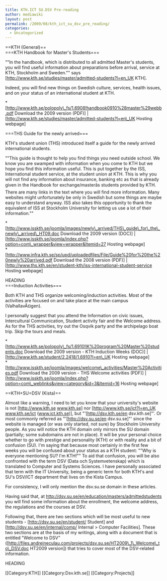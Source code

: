 ```yaml
---
title: KTH.ICT SU.DSV Pre-reading
author: mediawiki
layout: post
permalink: /2009/08/kth_ict_su_dsv_pre_reading/
categories:
  - Uncategorized
---
```

==KTH (General)==  
===KTH Handbook for Master's Students===

""In the handbook, which is distributed to all admitted Master's students, you will find useful information about preparations before arrival, service at KTH, Stockholm and Sweden."" says [http://www.kth.se/studies/master/admitted-students?l=en_UK KTH].

Indeed, you will find new things on Swedish culture, services, health issues, and on your status of an international student at KTH.

*[http://www.kth.se/polopoly\_fs/1.6908!handbook0910%28master%29webb.pdf Download the 2009 version (PDF)] | [http://www.kth.se/studies/master/admitted-students?l=en\_UK Hosting webpage]

===THS Guide for the newly arrived===

KTH's student union (THS) introduced itself a guide for the newly arrived international students.

""This guide is thought to help you find things you need outside school. We know you are swamped with information when you come to KTH but we hope you find this information useful. This is put together by the ISS, International student service, at the student union at KTH. This is why you will not find any information about insurance, banking etc as that is already given in the Handbook for exchange/masterâs students provided by KTH. There are many links in the text where you will find more information. Many websites might unfortunately be only in Swedish but some things are maybe easy to understand anyway. ISS also takes this opportunity to thank the equivalent of ISS at Stockholm University for letting us use a lot of their information.""

*[http://www.isskth.se/joomla/images/newly\_arrived/THS\_guide\_for\_the\_newly\_arrived\_HT09.doc Download the 2009 version (DOC)] | [http://www.isskth.se/joomla/index.php?option=com\_wrapper&view=wrapper&Itemid=27 Hosting webpage]  
*[http://www.infra.kth.se/sp/upd/uploadedfiles/File/Guide%20for%20the%20newly%20arrived.pdf Download the 2008 version (PDF)] | [http://www.ths.kth.se/en/student-kth/iss-international-student-service Hosting webpage]

<google>HEADING</google>  
===Induction Activities===

Both KTH and THS organize welcoming/induction activities. Most of the activities are focused on and take place at the main campus (ValhallavÃ¤gen).

I personally suggest that you attend the Information on civic issues, Intercultural Communication, Student activity fair and the Welcome address. As for the THS activities, try out the Osqvik party and the archipelago boat trip. Skip the tours and meals.

*[http://www.kth.se/polopoly\_fs/1.6910!IK%20program%20Master%20students.doc Download the 2009 version - KTH Induction Weeks (DOC)] | [http://www.kth.se/student/2.2418/1.6910?l=en\_UK Hosting webpage]  
*[http://www.isskth.se/joomla/images/welcome\_activities/Master%20Activities.pdf Download the 2009 version - THS Welcome activities (PDF)] | [http://www.isskth.se/joomla/index.php?option=com\_weblinks&view=category&id=3&Itemid=16 Hosting webpage]

==KTH+SU=DSV (Kista)==

Almost like a warning, I need to let you know that your university's website is not [http://www.kth.se www.kth.se] nor [http://www.kth.se/ict?l=en_UK www.kth.se/ict (www.ict.kth.se)], but "'[http://dsv.kth.se/en dsv.kth.se]"'. Or most commonly referred as "'[http://dsv.su.se/en dsv.su.se]"' since the website is managed (or was only started, not sure) by Stockholm University people. As you will notice the KTH domain only mirrors the SU domain (partially; some subdomains are not in place). It will be your personal choice whether to go with prestige and personality (KTH) or with reality and a bit of confusion (SU). I'm saying that because most certainly in the first few weeks you will be confused about your status as a KTH student: ""Why is everyone mentioning SU? I'm KTH!"" To aid that confusion, you will be also confronted with the term DSV (Data och Systemvetenskap) which is translated to Computer and Systems Sciences. I have personally associated that term with the IT University, being a generic term for both KTH's and SU's DSV/ICT department that lives on the Kista Campus.

For consistency, I will only mention the dsv.su.se domain in these articles.

Having said that, at http://dsv.su.se/en/education/masters/admittedstudents you will find some information about the enrollment, the welcome address, the regulations and the courses at DSV.

Following that, there are two sections which will be most useful to new students - [http://dsv.su.se/en/student/ Student] and [http://dsv.su.se/en/internal/comp/ Internal > Computer Facilities]. These two sections are at the basis of my writings, along with a document that is entitled "Welcome to DSV" ([http://files.andreineculau.com/projects/dsv.su.se/HT2009\_1\_Welcome\_to\_DSV.doc HT2009 version]) that tries to cover most of the DSV-related information.

<google>HEADING</google>

\[[Category:KTH]\] \[[Category:Dsv.kth.se\]] [[Category:Projects]]